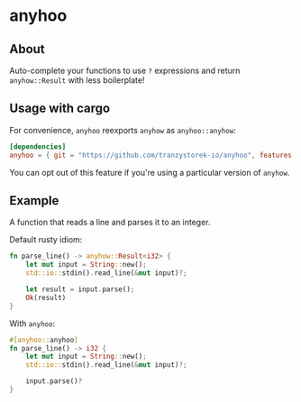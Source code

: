 # anyhoo

## About

Auto-complete your functions to use `?` expressions and return `anyhow::Result` with less boilerplate!

## Usage with cargo

For convenience, `anyhoo` reexports `anyhow` as `anyhoo::anyhow`:

```toml
[dependencies]
anyhoo = { git = "https://github.com/tranzystorek-io/anyhoo", features = ["reexport"] }
```

You can opt out of this feature if you're using a particular version of `anyhow`.

## Example

A function that reads a line and parses it to an integer.

Default rusty idiom:

```rs
fn parse_line() -> anyhow::Result<i32> {
    let mut input = String::new();
    std::io::stdin().read_line(&mut input)?;

    let result = input.parse();
    Ok(result)
}
```

With `anyhoo`:

```rs
#[anyhoo::anyhoo]
fn parse_line() -> i32 {
    let mut input = String::new();
    std::io::stdin().read_line(&mut input)?;

    input.parse()?
}
```
